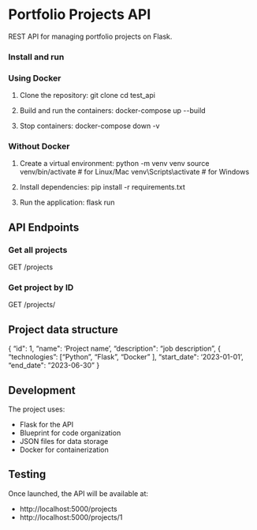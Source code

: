 # Portfolio Projects API

REST API for managing portfolio projects on Flask.

### Install and run

### Using Docker

1. Clone the repository:
git clone <url repository>
cd test_api

2. Build and run the containers:
docker-compose up --build

3. Stop containers:
docker-compose down -v

### Without Docker

1. Create a virtual environment:
python -m venv venv
source venv/bin/activate # for Linux/Mac
venv\Scripts\activate # for Windows

2. Install dependencies:
pip install -r requirements.txt

3. Run the application:
flask run

## API Endpoints

### Get all projects
GET /projects

### Get project by ID
GET /projects/<id>

## Project data structure

{
  “id": 1,
  “name": ‘Project name’,
  “description": “job description”,
  { “technologies”: [“Python”, “Flask”, “Docker” ],
  “start_date": ‘2023-01-01’,
  “end_date": ”2023-06-30”
}

## Development

The project uses:
- Flask for the API
- Blueprint for code organization
- JSON files for data storage
- Docker for containerization

## Testing

Once launched, the API will be available at:
- http://localhost:5000/projects
- http://localhost:5000/projects/1